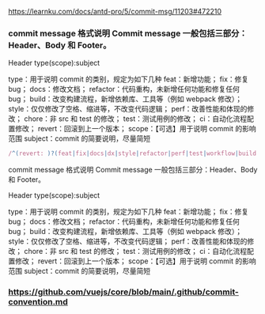 https://learnku.com/docs/antd-pro/5/commit-msg/11203#472210

### commit message 格式说明 Commit message 一般包括三部分：Header、Body 和 Footer。

Header type(scope):subject

type：用于说明 commit 的类别，规定为如下几种 feat：新增功能； fix：修复 bug； docs：修改文档； refactor：代码重构，未新增任何功能和修复任何 bug； build：改变构建流程，新增依赖库、工具等（例如 webpack 修改）； style：仅仅修改了空格、缩进等，不改变代码逻辑； perf：改善性能和体现的修改； chore：非 src 和 test 的修改； test：测试用例的修改； ci：自动化流程配置修改； revert：回滚到上一个版本； scope：【可选】用于说明 commit 的影响范围 subject：commit 的简要说明，尽量简短

```js
/^(revert: )?(feat|fix|docs|dx|style|refactor|perf|test|workflow|build|ci|chore|types|wip)(\(.+\))?: .{1,50}/;
```

commit message 格式说明 Commit message 一般包括三部分：Header、Body 和 Footer。

Header type(scope):subject

type：用于说明 commit 的类别，规定为如下几种 feat：新增功能； fix：修复 bug； docs：修改文档； refactor：代码重构，未新增任何功能和修复任何 bug； build：改变构建流程，新增依赖库、工具等（例如 webpack 修改）； style：仅仅修改了空格、缩进等，不改变代码逻辑； perf：改善性能和体现的修改； chore：非 src 和 test 的修改； test：测试用例的修改； ci：自动化流程配置修改； revert：回滚到上一个版本； scope：【可选】用于说明 commit 的影响范围 subject：commit 的简要说明，尽量简短

### https://github.com/vuejs/core/blob/main/.github/commit-convention.md
